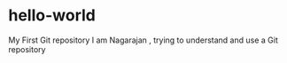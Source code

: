# hello-world
My First Git repository
I am Nagarajan , trying to understand and use a Git repository
